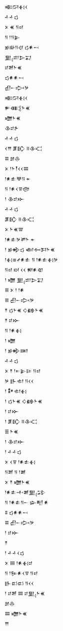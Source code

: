 <div class='block'>
<div class='line'>𒀩𒁶𒈬𒌋</div>
<div class='line'>𒈦𒈦𒌓</div>
<div class='line'>𒉽 𒌍 𒀀𒁀</div>
<div class='line'>𒀀 𒁹𒀀𒉌</div>
<div class='line'>𒂊𒄫𒀀𒋼 𒌓𒀭𒁁</div>
<div class='line'>𒅅𒄥𒆕𒍑</div>
<div class='line'>𒄑𒍪𒈨𒌍</div>
<div class='line'>𒌓𒀭𒀭𒁁</div>
<div class='line'>𒌷𒀸𒃴𒃻</div>
<div class='line'>𒀩𒁶𒈬𒌋</div>
<div class='line'>𒊓𒈪𒉭𒈨𒌍</div>
<div class='line'>𒁾𒈨𒌍</div>
<div class='line'>𒆠𒄑𒉿</div>
<div class='line'>𒈦𒈦𒌓</div>
<div class='line'>𒌋𒐈 𒂠𒃼 𒍝𒆠𒄣</div>
<div class='line'>𒐋 𒇧𒁲</div>
<div class='line'>𒉽 𒁹𒈨𒐕𒌋𒌋𒐍</div>
<div class='line'>𒁹𒀭𒉺𒋧𒀀 𒄬</div>
<div class='line'>𒀀 𒁹𒀭𒌋𒐊𒂦</div>
<div class='line'>𒁹 𒆠𒄑𒁍</div>
<div class='line'>𒈦𒈦𒌓</div>
<div class='line'>𒂠𒃼 𒍝𒆠𒄣</div>
<div class='line'>𒉽 𒈨𒌍𒐌</div>
<div class='line'>𒁹𒀭𒉺𒃻𒂄𒈨 𒄬</div>
<div class='line'>𒁹 𒂊𒄈𒌓 𒅜𒁔𒁕𒈨𒌍</div>
<div class='line'>𒁹𒈬𒊺𒍦𒀭𒉺 𒀀 𒁹𒀭𒉺𒈬𒃻</div>
<div class='line'>𒀀𒁀 𒊭 𒌋𒌋 𒆍𒀭𒊏</div>
<div class='line'>𒁹 𒁾 𒅅𒄥𒆕𒍑</div>
<div class='line'>𒐋 𒉽 𒁹 𒁹𒀭</div>
<div class='line'>𒐋 𒌷𒀸𒃴𒃻</div>
<div class='line'>𒈫 𒌓𒈨𒌍 𒄭𒂵𒈨𒌍</div>
<div class='line'>𒈫 𒄑𒁍</div>
<div class='line'>𒀀 𒁹𒀭𒈬</div>
<div class='line'>𒁹 𒁾</div>
<div class='line'>𒁹 𒂊𒄈𒌅</div>
<div class='line'>𒈦𒈦𒌓</div>
<div class='line'>𒉽 𒈫 𒁹𒋰𒉌𒄿 𒀀𒁀</div>
<div class='line'>𒃻 𒃲𒊕 𒀀𒌋𒌋</div>
<div class='line'>𒁹 𒀯𒊕𒈬</div>
<div class='line'>𒁹 𒌓𒈨𒌍 𒄭𒂵𒈨𒌍</div>
<div class='line'>𒁹 𒄑𒁍</div>
<div class='line'>𒁹 𒂠𒃼 𒍝𒆠𒄣</div>
<div class='line'>𒑆 𒈨𒌍</div>
<div class='line'>𒁹 𒆠𒄑𒁍</div>
<div class='line'>𒁹 𒈦𒈦𒌓</div>
<div class='line'>𒉽 𒌋𒐊 𒁹𒀭𒉺𒈬</div>
<div class='line'>𒀀𒍪 𒀀 𒁹𒋢</div>
<div class='line'>𒉽 𒈫 𒁾𒈨𒌍</div>
<div class='line'>𒁹𒀭𒉺𒋾𒋢𒅅𒁉</div>
<div class='line'>𒀀 𒁹𒀭𒉺𒀀𒀸 𒇽𒋃 𒀭</div>
<div class='line'>𒐉 𒌓𒀭𒀭𒁁</div>
<div class='line'>𒐋 𒌷𒀸𒃴𒃻</div>
<div class='line'>𒁹 𒄑𒁍</div>
<div class='line'>𒈫</div>
<div class='line'>𒁹 𒈦𒈦𒌋𒌓</div>
<div class='line'>𒉽 𒐍 𒁹𒀭𒈬𒄑</div>
<div class='line'>𒀀 𒁹𒌉𒀭𒌋𒐊 𒀀𒁀</div>
<div class='line'>𒃲𒆗𒆗 𒀀𒌋𒌋</div>
<div class='line'>𒁹 𒄑𒍪 𒐍 𒄑𒅅𒈨𒌍</div>
<div class='line'>𒇧𒁲</div>
<div class='line'>𒐍 𒁾𒈨𒌍</div>
<div class='line'>𒐈</div>
</div>